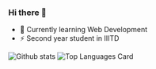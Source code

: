 ### Hi there 👋

<!--
**Hanoon02/Hanoon02** is a ✨ _special_ ✨ repository because its `README.md` (this file) appears on your GitHub profile.

Here are some ideas to get you started:



- 👯 I’m looking to collaborate on ...
- 🤔 I’m looking for help with ...
- 💬 Ask me about ...
- 📫 How to reach me: ...
- 😄 Pronouns: ...
- ⚡ Fun fact: ...
-->
- 🌱 Currently learning Web Development
- ⚡ Second year student in IIITD


![Github stats](https://github-readme-stats.vercel.app/api?username=Hanoon02&theme=highcontrast&show_icons=true&count_private=true)
![Top Languages Card](https://github-readme-stats.vercel.app/api/top-langs/?username=Hanoon02)

